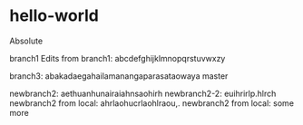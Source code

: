 # hello-world

Absolute

branch1
Edits from branch1: abcdefghijklmnopqrstuvwxzy

branch3: abakadaegahailamanangaparasataowaya
master

newbranch2: aethuanhunairaiahnsaohirh
newbranch2-2: euihrirlp.hlrch
newbranch2 from local: ahrlaohucrlaohlraou,.
newbranch2 from local: some more
